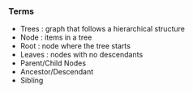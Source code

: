 ### Terms
- Trees : graph that follows a hierarchical structure
- Node : items in a tree
- Root : node where the tree starts
- Leaves : nodes with no descendants
- Parent/Child Nodes
- Ancestor/Descendant
- Sibling
